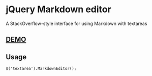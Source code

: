 # jQuery Markdown editor

A StackOverflow-style interface for using Markdown with textareas

## [DEMO](http://dev.digitalnature.eu/javascript/jQuery-Markdown-editor/)

## Usage

    $('textarea').MarkdownEditor();
